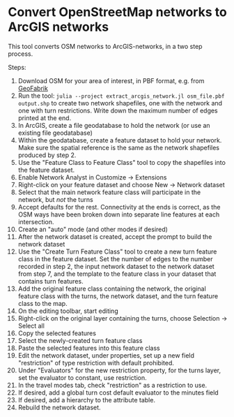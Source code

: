 # Convert OpenStreetMap networks to ArcGIS networks

This tool converts OSM networks to ArcGIS-networks, in a two step process.

Steps:

1. Download OSM for your area of interest, in PBF format, e.g. from [GeoFabrik](https://download.geofabrik.de)
2. Run the tool: `julia --project extract_arcgis_network.jl osm_file.pbf output.shp` to create two network shapefiles, one with the network and one with turn restrictions. Write down the maximum number of edges printed at the end.
3. In ArcGIS, create a file geodatabase to hold the network (or use an existing file geodatabase)
4. Within the geodatabase, create a feature dataset to hold your network. Make sure the spatial reference is the same as the network shapefiles produced by step 2.
5. Use the "Feature Class to Feature Class" tool to copy the shapefiles into the feature dataset.
6. Enable Network Analyst in Customize -> Extensions
7. Right-click on your feature dataset and choose New -> Network dataset
8. Select that the main network feature class will participate in the network, but _not_ the turns
9. Accept defaults for the rest. Connectivity at the ends is correct, as the OSM ways have been broken down into separate line features at each intersection.
10. Create an "auto" mode (and other modes if desired)
11. After the network dataset is created, accept the prompt to build the network dataset
12. Use the "Create Turn Feature Class" tool to create a new turn feature class in the feature dataset. Set the number of edges to the number recorded in step 2, the input network dataset to the network dataset from step 7, and the template to the feature class in your dataset that contains turn features.
13. Add the original feature class containing the network, the original feature class with the turns, the network dataset, and the turn feature class to the map.
14. On the editing toolbar, start editing
15. Right-click on the original layer containing the turns, choose Selection -> Select all
16. Copy the selected features
17. Select the newly-created turn feature class
18. Paste the selected features into this feature class
19. Edit the network dataset, under properties, set up a new field "restriction" of type restriction with default prohibited.
20. Under "Evaluators" for the new restriction property, for the turns layer, set the evaluator to constant, use restriction.
21. In the travel modes tab, check "restriction" as a restriction to use.
22. If desired, add a global turn cost default evaluator to the minutes field
23. If desired, add a hierarchy to the attribute table.
20. Rebuild the network dataset.